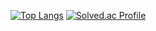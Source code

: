 [![Top Langs](https://github-readme-stats.vercel.app/api/top-langs/?username=poeyik&layout=compact)](https://github.com/poeyik/github-readme-stats)
[![Solved.ac Profile](http://mazassumnida.wtf/api/v2/generate_badge?boj=crd9709)](https://solved.ac/crd9709/)
